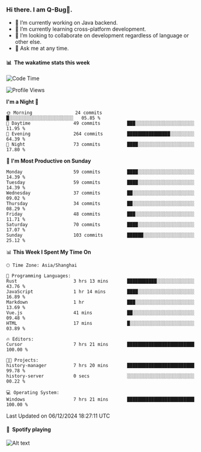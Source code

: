 ### Hi there. I am Q-Bug🐞.

- 🔭 I’m currently working on Java backend.
- 🌱 I’m currently learning cross-platform development.
- 👯 I’m looking to collaborate on development regardless of language or other else.
- 💬 Ask me at any time.

#### 📊 &nbsp;**The wakatime stats this week**  
<!--START_SECTION:waka-->
![Code Time](http://img.shields.io/badge/Code%20Time-185%20hrs%2012%20mins-blue)

![Profile Views](http://img.shields.io/badge/Profile%20Views-0-blue)

**I'm a Night 🦉** 

```text
🌞 Morning                24 commits          █░░░░░░░░░░░░░░░░░░░░░░░░   05.85 % 
🌆 Daytime                49 commits          ███░░░░░░░░░░░░░░░░░░░░░░   11.95 % 
🌃 Evening                264 commits         ████████████████░░░░░░░░░   64.39 % 
🌙 Night                  73 commits          ████░░░░░░░░░░░░░░░░░░░░░   17.80 % 
```
📅 **I'm Most Productive on Sunday** 

```text
Monday                   59 commits          ████░░░░░░░░░░░░░░░░░░░░░   14.39 % 
Tuesday                  59 commits          ████░░░░░░░░░░░░░░░░░░░░░   14.39 % 
Wednesday                37 commits          ██░░░░░░░░░░░░░░░░░░░░░░░   09.02 % 
Thursday                 34 commits          ██░░░░░░░░░░░░░░░░░░░░░░░   08.29 % 
Friday                   48 commits          ███░░░░░░░░░░░░░░░░░░░░░░   11.71 % 
Saturday                 70 commits          ████░░░░░░░░░░░░░░░░░░░░░   17.07 % 
Sunday                   103 commits         ██████░░░░░░░░░░░░░░░░░░░   25.12 % 
```


📊 **This Week I Spent My Time On** 

```text
🕑︎ Time Zone: Asia/Shanghai

💬 Programming Languages: 
Rust                     3 hrs 13 mins       ███████████░░░░░░░░░░░░░░   43.76 % 
JavaScript               1 hr 14 mins        ████░░░░░░░░░░░░░░░░░░░░░   16.89 % 
Markdown                 1 hr                ███░░░░░░░░░░░░░░░░░░░░░░   13.69 % 
Vue.js                   41 mins             ██░░░░░░░░░░░░░░░░░░░░░░░   09.48 % 
HTML                     17 mins             █░░░░░░░░░░░░░░░░░░░░░░░░   03.89 % 

🔥 Editors: 
Cursor                   7 hrs 21 mins       █████████████████████████   100.00 % 

🐱‍💻 Projects: 
history-manager          7 hrs 20 mins       █████████████████████████   99.78 % 
history-server           0 secs              ░░░░░░░░░░░░░░░░░░░░░░░░░   00.22 % 

💻 Operating System: 
Windows                  7 hrs 21 mins       █████████████████████████   100.00 % 
```


 Last Updated on 06/12/2024 18:27:11 UTC
<!--END_SECTION:waka-->

#### 🎵 &nbsp;**Spotify playing**  
![Alt text](https://spotify-recently-played-readme.vercel.app/api?user=e5y1o4x7kdt9kf2blu4wvmb4s&unique={true|1|on|yes})
